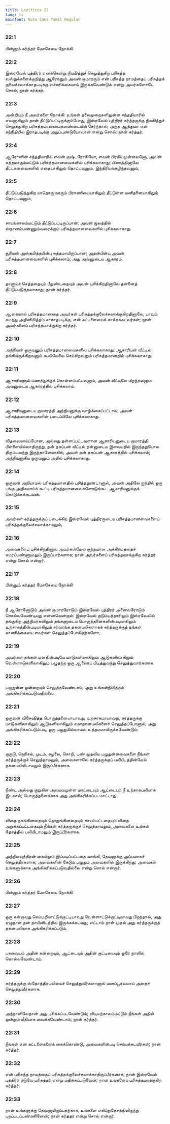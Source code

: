 ```yaml
---
title: Leviticus 22
lang: ta
mainfont: Noto Sans Tamil Regular
---
```


###  22:1

பின்னும் கர்த்தர் மோசேயை நோக்கி:

###  22:2

இஸ்ரவேல் புத்திரர் எனக்கென்று நியமித்துச் செலுத்துகிற பரிசுத்த வஸ்துக்களைக்குறித்து ஆரோனும் அவன் குமாரரும் என் பரிசுத்த நாமத்தைப் பரிசுத்தக் குலைச்சலாக்காதபடிக்கு எச்சரிக்கையாய் இருக்கவேண்டும் என்று அவர்களோடே சொல்; நான் கர்த்தர்.

###  22:3

அன்றியும் நீ அவர்களை நோக்கி: உங்கள் தலைமுறைகளிலுள்ள சந்ததியாரில் எவனாகிலும் தான் தீட்டுப்பட்டிருக்கும்போது, இஸ்ரவேல் புத்திரர் கர்த்தருக்கு நியமித்துச் செலுத்துகிற பரிசுத்தமானவைகளண்டையில் சேர்ந்தால், அந்த ஆத்துமா என் சந்நிதியில் இராதபடிக்கு அறுப்புண்டுபோவான் என்று சொல்; நான் கர்த்தர்.

###  22:4

ஆரோனின் சந்ததியாரில் எவன் குஷ்டரோகியோ, எவன் பிரமியமுள்ளவனோ, அவன் சுத்தமாகும்மட்டும் பரிசுத்தமானவைகளில் புசிக்கலாகாது; பிணத்தினாலே தீட்டானவைகளில் எதையாகிலும் தொட்டவனும், இந்திரியங்கழிந்தவனும்,

###  22:5

தீட்டுப்படுத்துகிற யாதொரு ஊரும் பிராணியையாகிலும் தீட்டுள்ள மனிதனையாகிலும் தொட்டவனும்,

###  22:6

சாயங்காலம்மட்டும் தீட்டுப்பட்டிருப்பான்; அவன் ஜலத்தில் ஸ்நானம்பண்ணும்வரைக்கும் பரிசுத்தமானவைகளில் புசிக்கலாகாது.

###  22:7

சூரியன் அஸ்தமித்தபின்பு சுத்தமாயிருப்பான்; அதன்பின்பு அவன் பரிசுத்தமானவைகளில் புசிக்கலாம்; அது அவனுடைய ஆகாரம்.

###  22:8

தானாய்ச் செத்ததையும் பீறுண்டதையும் அவன் புசிக்கிறதினாலே தன்னைத் தீட்டுப்படுத்தலாகாது; நான் கர்த்தர்.

###  22:9

ஆகையால் பரிசுத்தமானதை அவர்கள் பரிசுத்தக்குலைச்சலாக்குகிறதினாலே, பாவம் சுமந்து அதினிமித்தம் சாகாதபடிக்கு, என் கட்டளையைக் காக்கக்கடவர்கள்; நான் அவர்களைப் பரிசுத்தமாக்குகிற கர்த்தர்.

###  22:10

அந்நியன் ஒருவனும் பரிசுத்தமானவைகளில் புசிக்கலாகாது; ஆசாரியன் வீட்டில் தங்கியிருக்கிறவனும் கூலிவேலை செய்கிறவனும் பரிசுத்தமானதில் புசிக்கலாகாது.

###  22:11

ஆசாரியனால் பணத்துக்குக் கொள்ளப்பட்டவனும், அவன் வீட்டிலே பிறந்தவனும் அவனுடைய ஆகாரத்தில் புசிக்கலாம்.

###  22:12

ஆசாரியனுடைய குமாரத்தி அந்நியனுக்கு வாழ்க்கைப்பட்டால், அவள் பரிசுத்தமானவைகளின் படைப்பிலே புசிக்கலாகாது.

###  22:13

விதவையாய்ப்போன, அல்லது தள்ளப்பட்டவளான ஆசாரியனுடைய குமாரத்தி பிள்ளையில்லாதிருந்து, தன் தகப்பன் வீட்டில் தன்னுடைய இளவயதில் இருந்ததுபோல திரும்பவந்து இருந்தாளேயாகில், அவள் தன் தகப்பன் ஆகாரத்தில் புசிக்கலாம்; அந்நியனாகிய ஒருவனும் அதில் புசிக்கலாகாது.

###  22:14

ஒருவன் அறியாமல் பரிசுத்தமானதில் புசித்ததுண்டானால், அவன் அதிலே ஐந்தில் ஒரு பங்கு அதிகமாய்க் கூட்டி பரிசுத்தமானவைகளோடுங்கூட ஆசாரியனுக்குக் கொடுக்கக்கடவன்.

###  22:15

அவர்கள் கர்த்தருக்குப் படைக்கிற இஸ்ரவேல் புத்திரருடைய பரிசுத்தமானவைகளைப் பரிசுத்தக்குலைச்சலாக்காமலும்,

###  22:16

அவைகளைப் புசிக்கிறதினால் அவர்கள்மேல் குற்றமான அக்கிரமத்தைச் சுமரப்பண்ணாமலும் இருப்பார்களாக; நான் அவர்களைப் பரிசுத்தமாக்குகிற கர்த்தர் என்று சொல் என்றார்.

###  22:17

பின்னும் கர்த்தர் மோசேயை நோக்கி:

###  22:18

நீ ஆரோனோடும் அவன் குமாரரோடும் இஸ்ரவேல் புத்திரர் அனைவரோடும் சொல்லவேண்டியது என்னவென்றால்: இஸ்ரவேல் குடும்பத்தாரிலும் இஸ்ரவேலில் தங்குகிற அந்நியர்களிலும் தங்களுடைய பொருத்தனைகளின்படியாகிலும் உற்சாகத்தின்படியாகிலும் சர்வாங்க தகனபலிகளாகக் கர்த்தருக்குத் தங்கள் காணிக்கையை எவர்கள் செலுத்தப்போகிறார்களோ,

###  22:19

அவர்கள் தங்கள் மனதின்படியே மாடுகளிலாகிலும் ஆடுகளிலாகிலும் வெள்ளாடுகளிலாகிலும் பழுதற்ற ஒரு ஆணைப் பிடித்துவந்து செலுத்துவார்களாக.

###  22:20

பழுதுள்ள ஒன்றையும் செலுத்தவேண்டாம்; அது உங்கள்நிமித்தம் அங்கிகரிக்கப்படுவதில்லை.

###  22:21

ஒருவன் விசேஷித்த பொருத்தனையாயாவது, உற்சாகமாயாவது, கர்த்தருக்கு மாடுகளிலாகிலும் ஆடுகளிலாகிலும் சமாதானபலிகளைச் செலுத்தப்போனால், அது அங்கிகரிக்கப்படும்படி, ஒரு பழுதுமில்லாமல் உத்தமமாயிருக்கவேண்டும்.

###  22:22

குருடு, நெரிசல், முடம், கழலை, சொறி, புண் முதலிய பழுதுள்ளவைகளை நீங்கள் கர்த்தருக்குச் செலுத்தாமலும், அவைகளாலே கர்த்தருக்குப் பலிபீடத்தின்மேல் தகனபலியிடாமலும் இருப்பீர்களாக.

###  22:23

நீண்ட அல்லது குறுகின அவயவமுள்ள மாட்டையும் ஆட்டையும் நீ உற்சாகபலியாக இடலாம்; பொருத்தனைக்காக அது அங்கிகரிக்கப்படமாட்டாது.

###  22:24

விதை நசுங்கினதையும் நொறுங்கினதையும் காயம்பட்டதையும் விதை அறுக்கப்பட்டதையும் நீங்கள் கர்த்தருக்குச் செலுத்தாமலும், அவைகளை உங்கள் தேசத்தில் பலியிடாமலும் இருப்பீர்களாக.

###  22:25

அந்நிய புத்திரன் கையிலும் இப்படிப்பட்டதை வாங்கி, தேவனுக்கு அப்பமாகச் செலுத்தீர்களாக; அவைகளின் கேடும் பழுதும் அவைகளில் இருக்கிறது; அவைகள் உங்களுக்காக அங்கிகரிக்கப்படுவதில்லை என்று சொல் என்றார்.

###  22:26

பின்னும் கர்த்தர் மோசேயை நோக்கி:

###  22:27

ஒரு கன்றாவது செம்மறியாட்டுக்குட்டியாவது வெள்ளாட்டுக்குட்டியாவது பிறந்தால், அது ஏழுநாள் தன் தாயினிடத்தில் இருக்கக்கடவது; எட்டாம் நாள் முதல் அது கர்த்தருக்குத் தகனபலியாக அங்கிகரிக்கப்படும்.

###  22:28

பசுவையும் அதின் கன்றையும், ஆட்டையும் அதின் குட்டியையும் ஒரே நாளில் கொல்லவேண்டாம்.

###  22:29

கர்த்தருக்கு ஸ்தோத்திரபலியைச் செலுத்துவீர்களானால் மனப்பூர்வமாய் அதைச் செலுத்துவீர்களாக.

###  22:30

அந்நாளிலேதான் அது புசிக்கப்படவேண்டும்; விடியற்காலம்மட்டும் நீங்கள் அதில் ஒன்றும் மீதியாக வைக்கவேண்டாம்; நான் கர்த்தர்.

###  22:31

நீங்கள் என் கட்டளைகளைக் கைக்கொண்டு, அவைகளின்படி செய்யக்கடவீர்கள்; நான் கர்த்தர்.

###  22:32

என் பரிசுத்த நாமத்தைப் பரிசுத்தக்குலைச்சலாக்காதிருப்பீர்களாக; நான் இஸ்ரவேல் புத்திரர் நடுவே பரிசுத்தர் என்று மதிக்கப்படுவேன்; நான் உங்களைப் பரிசுத்தமாக்குகிற கர்த்தர்.

###  22:33

நான் உங்களுக்கு தேவனாயிருப்பதற்காக, உங்களை எகிப்துதேசத்திலிருந்து புறப்படப்பண்ணினேன்; நான் கர்த்தர் என்று சொல் என்றார்.

